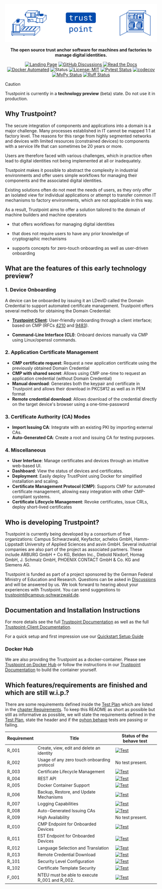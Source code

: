 ![Trustpoint](.github-assets/trustpoint_banner.png)

<div align="center">

**The open source trust anchor software for machines and factories to manage digital identities.**

[![Landing Page](https://img.shields.io/badge/Landing_Page-014BAD)](https://trustpoint.campus-schwarzwald.de/en/)
[![GitHub Discussions](https://img.shields.io/badge/GitHub-Discussions-014BAD)](https://github.com/orgs/TrustPoint-Project/discussions)
[![Read the Docs](https://img.shields.io/readthedocs/trustpoint)](https://trustpoint.readthedocs.io)
[![Docker Automated](https://img.shields.io/docker/automated/trustpointproject/trustpoint)](https://hub.docker.com/r/trustpointproject/trustpoint)
![Status](https://img.shields.io/badge/Status-Beta-red)
[![License: MIT](https://img.shields.io/badge/License-MIT-yellow.svg)](https://opensource.org/licenses/MIT)
[![Pytest Status](https://github.com/TrustPoint-Project/trustpoint/actions/workflows/pytest.yml/badge.svg)](https://github.com/TrustPoint-Project/trustpoint/actions/workflows/pytest.yml)
[![codecov](https://codecov.io/gh/Trustpoint-Project/trustpoint/graph/badge.svg?token=0N31L1QWPE)](https://codecov.io/gh/Trustpoint-Project/trustpoint)
[![MyPy Status](https://github.com/TrustPoint-Project/trustpoint/actions/workflows/mypy.yml/badge.svg)](https://github.com/TrustPoint-Project/trustpoint/actions/workflows/mypy.yml)
[![Ruff Status](https://github.com/TrustPoint-Project/trustpoint/actions/workflows/ruff.yml/badge.svg)](https://github.com/TrustPoint-Project/trustpoint/actions/workflows/ruff.yml)

</div>

> [!CAUTION]
> Trustpoint is currently in a **technology preview** (beta) state. Do not use it in production.

## Why Trustpoint?

The secure integration of components and applications into a domain is a major challenge. Many processes established in
IT cannot be mapped 1:1 at factory level. The reasons for this range from highly segmented networks and devices with
limited resources (constrained devices) to components with a service life that can sometimes be 20 years or more.

Users are therefore faced with various challenges, which in practice often lead to digital identities not being
implemented at all or inadequately.

Trustpoint makes it possible to abstract the complexity in industrial environments and offer users simple workflows for
managing their components and the associated digital identities.

Existing solutions often do not meet the needs of users, as they only offer an isolated view for individual applications
or attempt to transfer common IT mechanisms to factory environments, which are not applicable in this way.

As a result, Trustpoint aims to offer a solution tailored to the domain of machine builders and machine operators

- that offers workflows for managing digital identities

- that does not require users to have any prior knowledge of cryptographic mechanisms

- supports concepts for zero-touch onboarding as well as user-driven onboarding

## What are the features of this early technology preview?

### 1. Device Onboarding

A device can be onboarded by issuing it an LDevID called the Domain Credential to support automated certificate
management.
Trustpoint offers several methods for obtaining the Domain Credential:

- **[Trustpoint Client](https://github.com/TrustPoint-Project/trustpoint-client)**: User-friendly onboarding through a
  client interface; based on CMP (RFCs [4210](https://datatracker.ietf.org/doc/html/rfc4210)
  and [9483](https://datatracker.ietf.org/doc/rfc9483/)).

<!-- - **AOKI Zero Touch**: Fully automated mutually authenticated onboarding. -->

- **Command-Line Interface (CLI)**: Onboard devices manually via CMP using Linux/openssl commands.

### 2. Application Certificate Management

- **CMP certificate request**: Request a new application certificate using the previously obtained Domain Credential
- **CMP with shared secret**: Allows using CMP one-time to request an application credential (without Domain Credential)
- **Manual download**: Generates both the keypair and certificate in Trustpoint and allows their download in PKCS#12 as
  well as in PEM format
- **Remote credential download**: Allows download of the credential directly on the target device's browser using a
  one-time-password

### 3. Certificate Authority (CA) Modes

- **Import Issuing CA**: Integrate with an existing PKI by importing external CAs.
- **Auto-Generated CA**: Create a root and issuing CA for testing purposes.

### 4. Miscellaneous

- **User Interface**: Manage certificates and devices through an intuitive web-based UI.
- **Dashboard**: View the status of devices and certificates.
- **Deployment**: Easily deploy TrustPoint using Docker for simplified installation and scaling.
- **Certificate Management Protocol (CMP)**: Supports CMP for automated certificate management, allowing easy
  integration with other CMP-compliant systems.
- **Certificate Lifecycle Management**: Revoke certificates, issue CRLs, deploy short-lived certificates

## Who is developing Trustpoint?

Trustpoint is currently being developed by a consortium of five organizations: Campus Schwarzwald, Keyfactor, achelos
GmbH, Hamm-Lippstadt University of Applied Sciences and asvin GmbH. Several industrial companies are also part of the
project as associated partners. These include ARBURG GmbH + Co KG, Belden Inc., Diebold Nixdorf, Homag GmbH, J. Schmalz
GmbH, PHOENIX CONTACT GmbH & Co. KG and Siemens AG.

Trustpoint is funded as part of a project sponsored by the German Federal Ministry of Education and Research. Questions
can be asked in [Discussions](https://github.com/orgs/TrustPoint-Project/discussions) and will be answered by us. We
look forward to hearing about your experiences with Trustpoint. You can send suggestions to
trustpoint@campus-schwarzwald.de.

## Documentation and Installation Instructions

For more details see the full [Trustpoint Documentation](https://trustpoint.readthedocs.io/en/latest/) as well as
the full [Trustpoint-Client Documentation](https://trustpoint-client.readthedocs.io/en/latest/).

For a quick setup and first impression use
our [Quickstart Setup Guide](https://trustpoint.readthedocs.io/en/latest/quickstart_setup.html)

### Docker Hub

We are also providing the Trustpoint as a docker-container. Please see
[Trustpoint on Docker Hub](https://hub.docker.com/r/trustpointproject/trustpoint) or follow the
instructions in our [Trustpoint Documentation](https://trustpoint.readthedocs.io/en/latest/) to build the
container yourself.

## Which features/requirements are finished and which are still w.i.p.?

There are some requirements defined inside
the [Test Plan](https://trustpoint.readthedocs.io/en/latest/test_plan/test_plan.html)
which are listed in
the [chapter Requirements](https://trustpoint.readthedocs.io/en/latest/test_plan/test_plan.html#requirements).
To keep this README as short as possible but still as informative as possible,
we will state the requirements defined in
the [Test Plan](https://trustpoint.readthedocs.io/en/latest/test_plan/test_plan.html),
state the header and if the [pyhon behave](https://behave.readthedocs.io/en/latest/) tests are passing or failing.

| Requirement | Title                                         | Status of the behave test                                                                                                                                                                                   |
|-------------|-----------------------------------------------|-------------------------------------------------------------------------------------------------------------------------------------------------------------------------------------------------------------|
| R_001       | Create, view, edit and delete an identity     | [![Test](https://github.com/TrustPoint-Project/trustpoint/actions/workflows/r_001_feature_test.yml/badge.svg)](https://github.com/TrustPoint-Project/trustpoint/actions/workflows/r_001_feature_test.yml)   |
| R_002       | Usage of any zero touch onboarding protocol   | No test present.                                                                                                                                                                                            |
| R_003       | Certificate Lifecycle Management              | [![Test](https://github.com/TrustPoint-Project/trustpoint/actions/workflows/r_003_feature_test.yml/badge.svg)](https://github.com/TrustPoint-Project/trustpoint/actions/workflows/r_003_feature_test.yml)   |
| R_004       | REST API                                      | [![Test](https://github.com/TrustPoint-Project/trustpoint/actions/workflows/r_004_feature_test.yml/badge.svg)](https://github.com/TrustPoint-Project/trustpoint/actions/workflows/r_004_feature_test.yml)   |
| R_005       | Docker Container Support                      | [![Test](https://github.com/TrustPoint-Project/trustpoint/actions/workflows/docker-test-compose.yml/badge.svg)](https://github.com/TrustPoint-Project/trustpoint/actions/workflows/docker-test-compose.yml) |
| R_006       | Backup, Restore, and Update Mechanisms        | [![Test](https://github.com/TrustPoint-Project/trustpoint/actions/workflows/r_006_feature_test.yml/badge.svg)](https://github.com/TrustPoint-Project/trustpoint/actions/workflows/r_006_feature_test.yml)   |
| R_007       | Logging Capabilities                          | [![Test](https://github.com/TrustPoint-Project/trustpoint/actions/workflows/r_007_feature_test.yml/badge.svg)](https://github.com/TrustPoint-Project/trustpoint/actions/workflows/r_007_feature_test.yml)   |
| R_008       | Auto-Generated Issuing CAs                    | [![Test](https://github.com/TrustPoint-Project/trustpoint/actions/workflows/r_008_feature_test.yml/badge.svg)](https://github.com/TrustPoint-Project/trustpoint/actions/workflows/r_008_feature_test.yml)   |
| R_009       | High Availability                             | No test present.                                                                                                                                                                                            |
| R_010       | CMP Endpoint for Onboarded Devices            | [![Test](https://github.com/TrustPoint-Project/trustpoint/actions/workflows/r_010_feature_test.yml/badge.svg)](https://github.com/TrustPoint-Project/trustpoint/actions/workflows/r_010_feature_test.yml)   |
| R_011       | EST Endpoint for Onboarded Devices            | [![Test](https://github.com/TrustPoint-Project/trustpoint/actions/workflows/r_011_feature_test.yml/badge.svg)](https://github.com/TrustPoint-Project/trustpoint/actions/workflows/r_011_feature_test.yml)   |
| R_012       | Language Selection and Translation            | [![Test](https://github.com/TrustPoint-Project/trustpoint/actions/workflows/r_012_feature_test.yml/badge.svg)](https://github.com/TrustPoint-Project/trustpoint/actions/workflows/r_012_feature_test.yml)   |
| R_013       | Remote Credential Download                    | [![Test](https://github.com/TrustPoint-Project/trustpoint/actions/workflows/r_013_feature_test.yml/badge.svg)](https://github.com/TrustPoint-Project/trustpoint/actions/workflows/r_013_feature_test.yml)   |
| R_101       | Security Level Configuration                  | [![Test](https://github.com/TrustPoint-Project/trustpoint/actions/workflows/r_101_feature_test.yml/badge.svg)](https://github.com/TrustPoint-Project/trustpoint/actions/workflows/r_101_feature_test.yml)   |
| R_102       | Certificate Template Security                 | [![Test](https://github.com/TrustPoint-Project/trustpoint/actions/workflows/r_102_feature_test.yml/badge.svg)](https://github.com/TrustPoint-Project/trustpoint/actions/workflows/r_102_feature_test.yml)   |
| F_001       | NTEU must be able to execute R_001 and R_002. | [![Test](https://github.com/TrustPoint-Project/trustpoint/actions/workflows/f_001_feature_test.yml/badge.svg)](https://github.com/TrustPoint-Project/trustpoint/actions/workflows/f_001_feature_test.yml)   |

